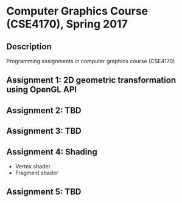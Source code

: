 # Computer Graphics Course (CSE4170), Spring 2017

## Description
Programming assignments in computer graphics course (CSE4170)

## Assignment 1: 2D geometric transformation using OpenGL API

## Assignment 2: TBD

## Assignment 3: TBD

## Assignment 4: Shading
* Vertex shader
* Fragment shader

## Assignment 5: TBD
